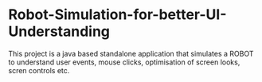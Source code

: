 # Robot-Simulation-for-better-UI-Understanding
This project is a java based standalone application that simulates a ROBOT to understand user events, mouse clicks, optimisation of screen looks, scren controls etc.

